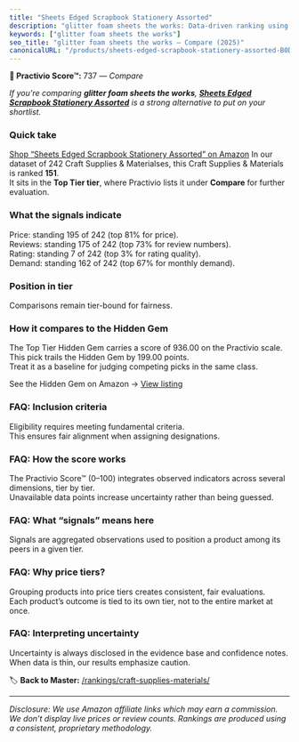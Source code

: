 ```yaml
---
title: "Sheets Edged Scrapbook Stationery Assorted"
description: "glitter foam sheets the works: Data-driven ranking using the Practivio Score™. Positioned by quality, value, demand, findability, momentum."
keywords: ["glitter foam sheets the works"]
seo_title: "glitter foam sheets the works — Compare (2025)"
canonicalURL: "/products/sheets-edged-scrapbook-stationery-assorted-B0D1TF65W4/"
---
```


**🛒 Practivio Score™:** 737 — _Compare_


*If you're comparing **glitter foam sheets the works**, **[Sheets Edged Scrapbook Stationery Assorted](https://www.amazon.com/dp/B0D1TF65W4?tag=practivio-20)** is a strong alternative to put on your shortlist.*
### Quick take
[Shop “Sheets Edged Scrapbook Stationery Assorted” on Amazon](https://www.amazon.com/dp/B0D1TF65W4?tag=practivio-20)
In our dataset of 242 Craft Supplies & Materialses, this Craft Supplies & Materials is ranked **151**.  
It sits in the **Top Tier tier**, where Practivio lists it under **Compare** for further evaluation.

### What the signals indicate
Price: standing 195 of 242 (top 81% for price).  
Reviews: standing 175 of 242 (top 73% for review numbers).  
Rating: standing 7 of 242 (top 3% for rating quality).  
Demand: standing 162 of 242 (top 67% for monthly demand).

### Position in tier
Comparisons remain tier-bound for fairness.

### How it compares to the Hidden Gem
The Top Tier Hidden Gem carries a score of 936.00 on the Practivio scale.  
This pick trails the Hidden Gem by 199.00 points.  
Treat it as a baseline for judging competing picks in the same class.  

See the Hidden Gem on Amazon → [View listing](https://www.amazon.com/dp/B079KL4C91?tag=practivio-20)

### FAQ: Inclusion criteria
Eligibility requires meeting fundamental criteria.  
This ensures fair alignment when assigning designations.

### FAQ: How the score works
The Practivio Score™ (0–100) integrates observed indicators across several dimensions, tier by tier.  
Unavailable data points increase uncertainty rather than being guessed.

### FAQ: What “signals” means here
Signals are aggregated observations used to position a product among its peers in a given tier.

### FAQ: Why price tiers?
Grouping products into price tiers creates consistent, fair evaluations.  
Each product’s outcome is tied to its own tier, not to the entire market at once.

### FAQ: Interpreting uncertainty
Uncertainty is always disclosed in the evidence base and confidence notes.  
When data is thin, our results emphasize caution.

<!-- Missing template for Compare/CompareWithinPriceClass -->


🏷️ **Back to Master:** [/rankings/craft-supplies-materials/](/rankings/craft-supplies-materials/)

---
_Disclosure: We use Amazon affiliate links which may earn a commission. We don’t display live prices or review counts. Rankings are produced using a consistent, proprietary methodology._
